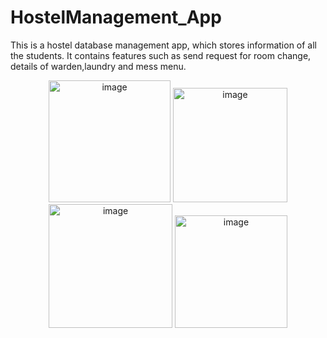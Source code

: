 # HostelManagement_App
This is a hostel database management app, which stores information of all the students. 
It contains features such as send request for room change, details of warden,laundry and mess menu.

<p align="center">
<img  width="195" alt="image" src="https://user-images.githubusercontent.com/39917427/167244517-fa78c6fb-c27a-4761-a67b-e4fef35c680a.png">

<img width="183" alt="image" src="https://user-images.githubusercontent.com/39917427/167244618-6623175e-c7d3-4bb8-9853-527065d2098d.png">

<img width="198" alt="image" src="https://user-images.githubusercontent.com/39917427/167244632-49c4a349-325b-4927-aa90-a9f58c1d9e5f.png">

<img width="180" alt="image" src="https://user-images.githubusercontent.com/39917427/167244715-48299497-50f6-41a1-9bfe-44c684c2f5fa.png">

</p>
